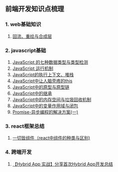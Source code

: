 ## 前端开发知识点梳理

### 1. web基础知识

1. [回流、重绘与合成层](https://github.com/ruralist-siyi/front-end-Web-developer-interview/blob/master/browser/%E4%B8%80%E3%80%81%E5%9B%9E%E6%B5%81%E3%80%81%E9%87%8D%E7%BB%98%E4%B8%8E%E5%90%88%E6%88%90%E5%B1%82.md)

### 2.  javascript基础

1. [JavaScript 的七种数据类型与类型检测](https://github.com/ruralist-siyi/front-end-Web-developer-interview/blob/master/javascript/%E4%B8%80%E3%80%81JavaScript%20%E7%9A%84%E6%95%B0%E6%8D%AE%E7%B1%BB%E5%9E%8B%E4%B8%8E%E7%B1%BB%E5%9E%8B%E6%A3%80%E6%B5%8B.md)
2. [JavaScript 运行机制](https://github.com/ruralist-siyi/front-end-Web-developer-interview/blob/master/javascript/二、JavaScript%20运行机制.md)
3. [JavaScript的执行上下文、堆栈](https://github.com/ruralist-siyi/front-end-Web-developer-interview/blob/master/javascript/%E4%B8%89%E3%80%81javascript%E7%9A%84%E6%89%A7%E8%A1%8C%E4%B8%8A%E4%B8%8B%E6%96%87%E3%80%81%E5%87%BD%E6%95%B0%E5%A0%86%E6%A0%88.md)
4. [JavaScript中让人脑壳疼的this](https://github.com/ruralist-siyi/front-end-Web-developer-interview/blob/master/javascript/%E5%9B%9B%E3%80%81javascript%20%E7%9A%84this%E5%85%B3%E9%94%AE%E5%AD%97.md)
5. [JavaScript中的原型与原型链](https://github.com/ruralist-siyi/front-end-Web-developer-interview/blob/master/javascript/%E4%BA%94%E3%80%81javascript%E7%9A%84%E5%8E%9F%E5%9E%8B%E4%B8%8E%E5%8E%9F%E5%9E%8B%E9%93%BE.md)
6. [JavaScript中的继承](https://github.com/ruralist-siyi/front-end-Web-developer-interview/blob/master/javascript/%E5%85%AD%E3%80%81javascript%E7%9A%84%E7%BB%A7%E6%89%BF.md)
7. [JavaScript中的内存空间与垃圾回收机制](https://github.com/ruralist-siyi/front-end-Web-developer-interview/blob/master/javascript/%E4%B8%83%E3%80%81javascript%E7%9A%84%E5%86%85%E5%AD%98%E7%A9%BA%E9%97%B4%E4%B8%8E%E5%9E%83%E5%9C%BE%E5%9B%9E%E6%94%B6%E6%9C%BA%E5%88%B6.md)
8. [JavaScript中的变量作用域与闭包](https://github.com/ruralist-siyi/front-end-Web-developer-interview/blob/master/javascript/%E5%85%AB%E3%80%81javascript%E7%9A%84%E5%8F%98%E9%87%8F%E4%BD%9C%E7%94%A8%E5%9F%9F%E4%B8%8E%E9%97%AD%E5%8C%85.md)
9. [Promise-异步编程的解决方案(一)](https://github.com/ruralist-siyi/front-end-Web-developer-interview/blob/master/javascript/%E4%B9%9D%E3%80%81promise-%E5%BC%82%E6%AD%A5%E7%BC%96%E7%A8%8B%E7%9A%84%E8%A7%A3%E5%86%B3%E6%96%B9%E6%A1%88(%E4%B8%80).md)

### 3. react框架总结

1. [一切皆组件（react中组件的种类与区别)](https://github.com/ruralist-siyi/front-end-Web-developer-interview/blob/master/react/%E4%B8%80%E3%80%81%E4%B8%80%E5%88%87%E7%9A%86%E7%BB%84%E4%BB%B6%EF%BC%88react%E4%B8%AD%E7%BB%84%E4%BB%B6%E7%9A%84%E7%A7%8D%E7%B1%BB%E4%B8%8E%E5%8C%BA%E5%88%AB%EF%BC%89.md)

### 4. 跨端开发
1. [【Hybrid App 实战】分享首次Hybrid App开发总结]()